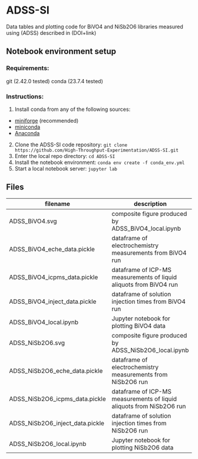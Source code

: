 # ADSS-SI
Data tables and plotting code for BiVO4 and NiSb2O6 libraries measured using (ADSS) described in (DOI+link)

## Notebook environment setup 
### Requirements:
git (2.42.0 tested)
conda (23.7.4 tested)
### Instructions:
1. Install conda from any of the following sources:
- [miniforge](https://github.com/conda-forge/miniforge) (recommended)
- [miniconda](https://docs.conda.io/projects/miniconda/en/latest/)
- [Anaconda](https://docs.anaconda.com/free/anaconda/install/index.html)
2. Clone the ADSS-SI code repository: ```git clone https://github.com/High-Throughput-Experimentation/ADSS-SI.git```
3. Enter the local repo directory: ```cd ADSS-SI```
4. Install the notebook environment: ```conda env create -f conda_env.yml```
5. Start a local notebook server: ```jupyter lab```

## Files
| filename | description |
| -------- | ----------- |
| ADSS_BiVO4.svg | composite figure produced by ADSS_BiVO4_local.ipynb |
| ADSS_BiVO4_eche_data.pickle | dataframe of electrochemistry measurements from BiVO4 run |
| ADSS_BiVO4_icpms_data.pickle | dataframe of ICP-MS measurements of liquid aliquots from BiVO4 run |
| ADSS_BiVO4_inject_data.pickle | dataframe of solution injection times from BiVO4 run |
| ADSS_BiVO4_local.ipynb | Jupyter notebook for plotting BiVO4 data |
| ADSS_NiSb2O6.svg | composite figure produced by ADSS_NiSb2O6_local.ipynb |
| ADSS_NiSb2O6_eche_data.pickle | dataframe of electrochemistry measurements from NiSb2O6 run |
| ADSS_NiSb2O6_icpms_data.pickle | dataframe of ICP-MS measurements of liquid aliquots from NiSb2O6 run |
| ADSS_NiSb2O6_inject_data.pickle | dataframe of solution injection times from NiSb2O6 run |
| ADSS_NiSb2O6_local.ipynb | Jupyter notebook for plotting NiSb2O6 data |
